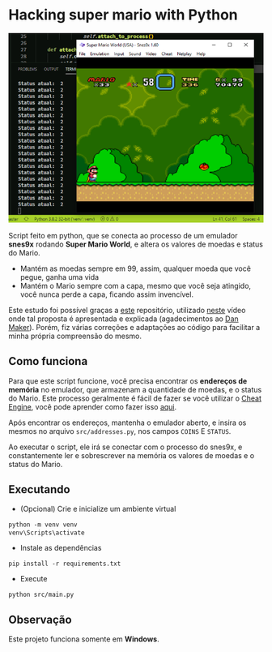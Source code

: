 # Hacking super mario with Python

![screenshot](https://github.com/renanstd/hacking-super-mario-with-python/blob/master/screenshots/screen01.png)

Script feito em python, que se conecta ao processo de um emulador **snes9x** rodando **Super Mario World**, e altera os valores de moedas e status do Mario.

- Mantém as moedas sempre em 99, assim, qualquer moeda que você pegue, ganha uma vida
- Mantém o Mario sempre com a capa, mesmo que você seja atingido, você nunca perde a capa, ficando assim invencível.

Este estudo foi possível graças a [este](https://github.com/danilo94/SuperMarioHack) repositório, utilizado [neste](https://www.youtube.com/watch?v=T2NMErG2cJY) vídeo onde tal proposta é apresentada e explicada (agadecimentos ao [Dan Maker](https://github.com/danilo94)). Porém, fiz várias correções e adaptações ao código para facilitar a minha própria compreensão do mesmo.

## Como funciona

Para que este script funcione, você precisa encontrar os **endereços de memória** no emulador, que armazenam a quantidade de moedas, e o status do Mario. Este processo geralmente é fácil de fazer se você utilizar o [Cheat Engine](https://www.cheatengine.org/), você pode aprender como fazer isso [aqui](https://www.youtube.com/watch?v=4jZE6XP0_QQ).

Após encontrar os endereços, mantenha o emulador aberto, e insira os mesmos no arquivo `src/addresses.py`, nos campos `COINS` E `STATUS`.

Ao executar o script, ele irá se conectar com o processo do snes9x, e constantemente ler e sobrescrever na memória os valores de moedas e o status do Mario.

## Executando

- (Opcional) Crie e inicialize um ambiente virtual
```
python -m venv venv
venv\Scripts\activate
```
- Instale as dependências
```
pip install -r requirements.txt
```

- Execute
```
python src/main.py
```

## Observação

Este projeto funciona somente em **Windows**.
